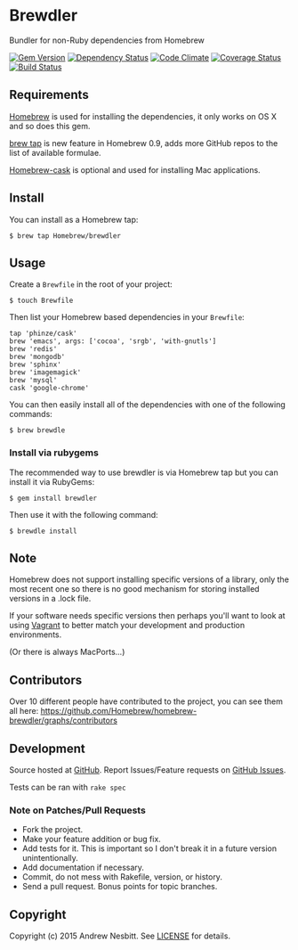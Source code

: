 # Brewdler

Bundler for non-Ruby dependencies from Homebrew

[![Gem Version](https://badge.fury.io/rb/brewdler.svg)](http://badge.fury.io/rb/homebrew-brewdler)
[![Dependency Status](https://gemnasium.com/Homebrew/homebrew-brewdler.svg)](https://gemnasium.com/Homebrew/homebrew-brewdler)
[![Code Climate](https://codeclimate.com/github/Homebrew/homebrew-brewdler/badges/gpa.svg)](https://codeclimate.com/github/Homebrew/homebrew-brewdler)
[![Coverage Status](https://coveralls.io/repos/Homebrew/homebrew-brewdler/badge.svg)](https://coveralls.io/r/Homebrew/homebrew-brewdler)
[![Build Status](https://travis-ci.org/Homebrew/homebrew-brewdler.svg)](https://travis-ci.org/Homebrew/homebrew-brewdler)

## Requirements

[Homebrew](http://github.com/Homebrew/homebrew) is used for installing the dependencies, it only works on OS X and so does this gem.

[brew tap](https://github.com/Homebrew/homebrew/blob/master/share/doc/homebrew/brew-tap.md) is new feature in Homebrew 0.9, adds more GitHub repos to the list of available formulae.

[Homebrew-cask](http://github.com/caskroom/homebrew-cask) is optional and used for installing Mac applications.

## Install

You can install as a Homebrew tap:

    $ brew tap Homebrew/brewdler

## Usage

Create a `Brewfile` in the root of your project:

    $ touch Brewfile

Then list your Homebrew based dependencies in your `Brewfile`:

    tap 'phinze/cask'
    brew 'emacs', args: ['cocoa', 'srgb', 'with-gnutls']
    brew 'redis'
    brew 'mongodb'
    brew 'sphinx'
    brew 'imagemagick'
    brew 'mysql'
    cask 'google-chrome'

You can then easily install all of the dependencies with one of the following commands:

    $ brew brewdle

### Install via rubygems

The recommended way to use brewdler is via Homebrew tap but you can install it via RubyGems:

    $ gem install brewdler

Then use it with the following command:

    $ brewdle install

## Note

Homebrew does not support installing specific versions of a library, only the most recent one so there is no good mechanism for storing installed versions in a .lock file.

If your software needs specific versions then perhaps you'll want to look at using [Vagrant](http://vagrantup.com/) to better match your development and production environments.

(Or there is always MacPorts...)

## Contributors

Over 10 different people have contributed to the project, you can see them all here: https://github.com/Homebrew/homebrew-brewdler/graphs/contributors

## Development

Source hosted at [GitHub](http://github.com/Homebrew/homebrew-brewdler).
Report Issues/Feature requests on [GitHub Issues](http://github.com/Homebrew/homebrew-brewdler/issues).

Tests can be ran with `rake spec`

### Note on Patches/Pull Requests

 * Fork the project.
 * Make your feature addition or bug fix.
 * Add tests for it. This is important so I don't break it in a future version unintentionally.
 * Add documentation if necessary.
 * Commit, do not mess with Rakefile, version, or history.
 * Send a pull request. Bonus points for topic branches.

## Copyright

Copyright (c) 2015 Andrew Nesbitt. See [LICENSE](https://github.com/Homebrew/homebrew-brewdler/blob/master/LICENSE) for details.
